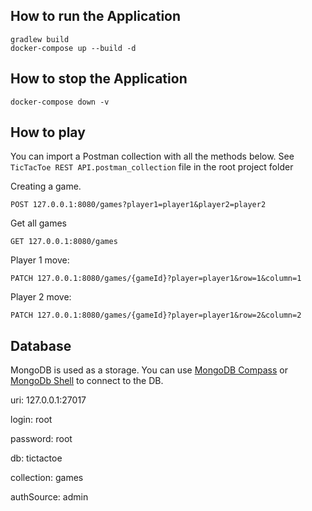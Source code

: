 

## How to run the Application

```shell
gradlew build
docker-compose up --build -d
```

## How to stop the Application
```shell
docker-compose down -v
```

## How to play

You can import a Postman collection with all the methods below.
See `TicTacToe REST API.postman_collection` file in the root project folder

Creating a game.
```shell
POST 127.0.0.1:8080/games?player1=player1&player2=player2
```

Get all games
```shell
GET 127.0.0.1:8080/games
```

Player 1 move:
```shell
PATCH 127.0.0.1:8080/games/{gameId}?player=player1&row=1&column=1
```

Player 2 move:
```shell
PATCH 127.0.0.1:8080/games/{gameId}?player=player1&row=2&column=2
```


## Database
MongoDB is used as a storage. 
You can use [MongoDB Compass](https://www.mongodb.com/products/tools/compass) or [MongoDb Shell](https://www.mongodb.com/docs/mongodb-shell/install/) to connect to the DB.


uri: 127.0.0.1:27017

login: root

password: root

db: tictactoe

collection: games

authSource: admin

